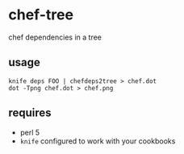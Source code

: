 # chef-tree

chef dependencies in a tree

## usage

	knife deps FOO | chefdeps2tree > chef.dot
	dot -Tpng chef.dot > chef.png

## requires

* perl 5
* `knife` configured to work with your cookbooks
